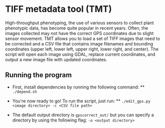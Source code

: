 # TIFF metadata tool (TMT) 
High-throughput phenotyping, the use of various sensors to collect plant phenotypic data, has become quite popular in recent years. Often, the images collected may not have the correct GPS coordinates due to slight sensor movement. TMT allows you to load a set of TIFF images that need to be corrected and a CSV file that contains image filenames and bounding coordinates (upper left, lower left, upper right, lower right, and center). The script will open each image using GDAL, replace current coordinates, and output a new image file with updated coordinates. 

## Running the program 
* First, install dependencies by running the following command: 
** `./depend.sh`

* You're now ready to go! To run the script, just run:
** `./edit_gps.py <image directory> -c <CSV file path>`

* The default output directory is `gpscorrect_out/` but you can specify a directory by using the following flag: `-o <output directory>`
